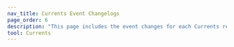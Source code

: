 ```yaml
---
nav_title: Currents Event Changelogs
page_order: 6
description: "This page includes the event changes for each Currents release."
tool: Currents
---
```

